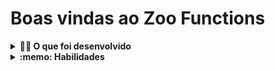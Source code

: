 # Boas vindas ao Zoo Functions

<details>
<summary><strong>👨‍💻 O que foi desenvolvido</strong></summary><br />

Simulacao de um sistema de relatório de um zoológico. O sistema possui informações a respeito dos animais presentes no zoológico, colaboradores, horários de funcionamento e uma tabela de preços que varia de acordo com a idade das pessoas que o visitam.

 </details>

<details>
  <summary><strong>:memo: Habilidades</strong></summary><br />

  Neste projeto:

- utilizar novas funcionalidades do ES6, como arrow functions, template literals, spread operator, parâmetro rest e object destructuring;

- compor objetos e ler suas informações com diferentes métodos;

- manipular arrays com funções como map, filter e reduce;

- testar suas funções com Jest.

</details>

